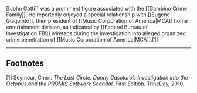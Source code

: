 [[John Gotti]] was a prominent figure associated with the [[Gambino Crime Family]]. He reportedly enjoyed a special relationship with [[Eugene Giaquinto]], then president of [[Music Corporation of America|MCA]] home entertainment division, as indicated by [[Federal Bureau of Investigation|FBI]] wiretaps during the investigation into alleged organized crime penetration of [[Music Corporation of America|MCA]].[1]

---
## Footnotes
[1] Seymour, Cheri. *The Last Circle: Danny Casolaro’s Investigation into the Octopus and the PROMIS Software Scandal*. First Edition. TrineDay, 2010.
